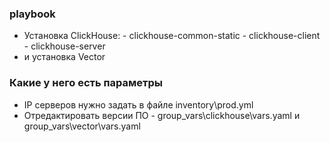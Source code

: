 ### playbook

- Установка ClickHouse:
          - clickhouse-common-static
          - clickhouse-client
          - clickhouse-server
- и установка Vector

### Какие у него есть параметры 

- IP серверов нужно задать в файле inventory\prod.yml
- Отредактировать версии ПО - group_vars\clickhouse\vars.yaml и group_vars\vector\vars.yaml
